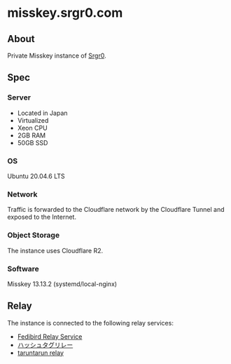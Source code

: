 # misskey.srgr0.com
## About
Private Misskey instance of [Srgr0](https://github.com/srgr0).

## Spec
### Server
- Located in Japan
- Virtualized
- Xeon CPU
- 2GB RAM
- 50GB SSD

### OS
Ubuntu 20.04.6 LTS

### Network
Traffic is forwarded to the Cloudflare network by the Cloudflare Tunnel and exposed to the Internet.

### Object Storage
The instance uses Cloudflare R2.

### Software
Misskey 13.13.2 (systemd/local-nginx)

## Relay
The instance is connected to the following relay services:
- [Fedibird Relay Service](https://relay.fedibird.com/)
- [ハッシュタグリレー](https://hashtag-relay.dtp-mstdn.jp/)
- [taruntarun relay](https://relay.taruntarun.net/)
